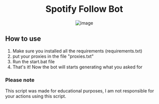 <br/>
<div align="center">

  # Spotify Follow Bot
  
  ![image](https://cdn.discordapp.com/attachments/915014426770419763/992879894180659281/unknown.png)

</div>


## How to use

1. Make sure you installed all the requirements (requirements.txt)
2. put your proxies in the file "proxies.txt"
3. Run the start.bat file
4. That's it! Now the bot will starts generating what you asked for


### Please note

This script was made for educational purposes, I am not responsible for your actions using this script.
